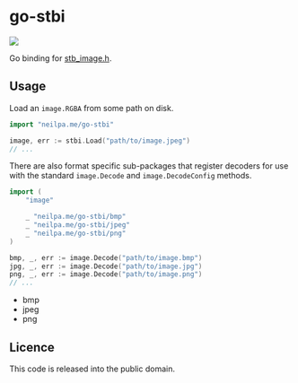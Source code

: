 # go-stbi

![][badge]

Go binding for [stb_image.h][].

## Usage

Load an `image.RGBA` from some path on disk.

```go
import "neilpa.me/go-stbi"

image, err := stbi.Load("path/to/image.jpeg")
// ...
```

There are also format specific sub-packages that register decoders for use
with the standard `image.Decode` and `image.DecodeConfig` methods.

```go
import (
    "image"

    _ "neilpa.me/go-stbi/bmp"
    _ "neilpa.me/go-stbi/jpeg"
    _ "neilpa.me/go-stbi/png"
)

bmp, _, err := image.Decode("path/to/image.bmp")
jpg, _, err := image.Decode("path/to/image.jpg")
png, _, err := image.Decode("path/to/image.png")
// ...
```
* bmp
* jpeg
* png


## Licence

This code is released into the public domain.

[badge]: https://github.com/neilpa/go-stbi/workflows/CI/badge.svg
[stb_image.h]: https://github.com/nothings/stb/blob/f67165c2bb2af3060ecae7d20d6f731173485ad0/stb_image.h

